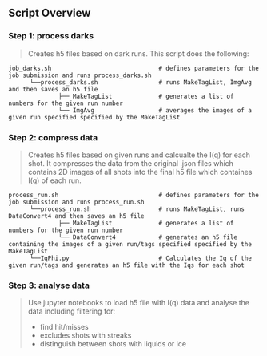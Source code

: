 ## Script Overview

### Step 1: process darks
> Creates h5 files based on dark runs. This script does the following:

    job_darks.sh                              # defines parameters for the job submission and runs process_darks.sh
          └──process_darks.sh                 # runs MakeTagList, ImgAvg and then saves an h5 file 
                  ├── MakeTagList             # generates a list of numbers for the given run number 
                  └── ImgAvg                  # averages the images of a given run specified specified by the MakeTagList

### Step 2: compress data
> Creates h5 files based on given runs and calcualte the I(q) for each shot. It compresses the data from the original .json files which contains 2D images of all shots into the final h5 file which containes I(q) of each run. 

    process_run.sh                            # defines parameters for the job submission and runs process_run.sh
          └──process_run.sh                   # runs MakeTagList, runs DataConvert4 and then saves an h5 file 
                  ├── MakeTagList             # generates a list of numbers for the given run number 
                  └── DataConvert4            # generates an h5 file containing the images of a given run/tags specified specified by the MakeTagList
          └──IqPhi.py                         # Calculates the Iq of the given run/tags and generates an h5 file with the Iqs for each shot
          
### Step 3: analyse data
> Use jupyter notebooks to load h5 file with I(q) data and analyse the data including filtering for:
> - find hit/misses 
> - excludes shots with streaks 
> - distinguish between shots with liquids or ice 
